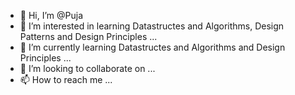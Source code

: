 - 👋 Hi, I’m @Puja
- 👀 I’m interested in learning Datastructes and Algorithms, Design Patterns and Design Principles ...
- 🌱 I’m currently learning Datastructes and Algorithms and Design Principles ...
- 💞️ I’m looking to collaborate on ...
- 📫 How to reach me ...

<!---
puja-sen0105/puja-sen0105 is a ✨ special ✨ repository because its `README.md` (this file) appears on your GitHub profile.
You can click the Preview link to take a look at your changes.
--->
